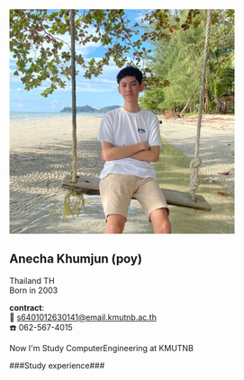 <img src="Mypicture.jpg" width="400" height="400">

## Anecha Khumjun (poy)  
Thailand TH  
Born in 2003  

**contract**:  
:envelope_with_arrow: s6401012630141@email.kmutnb.ac.th  
:phone: 062-567-4015


Now I'm Study ComputerEngineering at KMUTNB

###Study experience###  
